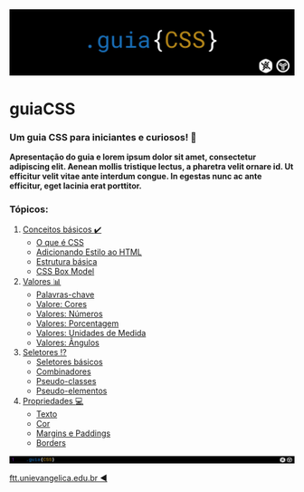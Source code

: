 <img src="./assets/guia-css-logo.jpg">

# guiaCSS
### Um guia CSS para iniciantes e curiosos! :blue_book:

**Apresentação do guia e lorem ipsum dolor sit amet, consectetur adipiscing elit. Aenean mollis tristique lectus, a pharetra velit ornare id. Ut efficitur velit vitae ante interdum congue. In egestas nunc ac ante efficitur, eget lacinia erat porttitor.** 

### Tópicos:
1. [Conceitos básicos :heavy_check_mark:](./conceitos-basicos/conceitos-basicos.md)
   - [O que é CSS](./conceitos-basicos/o-que-e-o-css.md)
   - [Adicionando Estilo ao HTML](./conceitos-basicos/adicionando-estilo-ao-html.md)
   - [Estrutura básica](./conceitos-basicos/estrutura-basica)
   - [CSS Box Model](./conceitos-basicos/css-box-model)
2. [Valores :bar_chart:](./valores/valores.md)
   - [Palavras-chave](./valores/palavras-chave.md)
   - [Valore: Cores](./valores/cores.md)
   - [Valores: Números](./valores/numeros.md)
   - [Valores: Porcentagem](./valores/porcentagem.md)
   - [Valores: Unidades de Medida](./valores/unidades-de-medida.md)
   - [Valores: Ângulos](./valores/angulos.md)
3. [Seletores :interrobang:](./seletores/seletores.md)
   - [Seletores básicos](./seletores/seletores-basicos.md)  
   - [Combinadores](./combinadores.md)
   - [Pseudo-classes](./seletores/pseudo-classes.md)
   - [Pseudo-elementos](./seletores/pseudo-elementos.md)
4. [Propriedades :computer:](./propriedades/propriedades.md)
   - [Texto](./propriedades/texto.md)
   - [Cor](./propriedades/cor.md)
   - [Margins e Paddings](./propriedades/margins-e-paddings.md)
   - [Borders](./propriedades/borders.md)

<img src="./assets/guia-css-linha-horizontal.jpg">

[ftt.unievangelica.edu.br :arrow_backward:](http://ftt.unievangelica.edu.br) 
